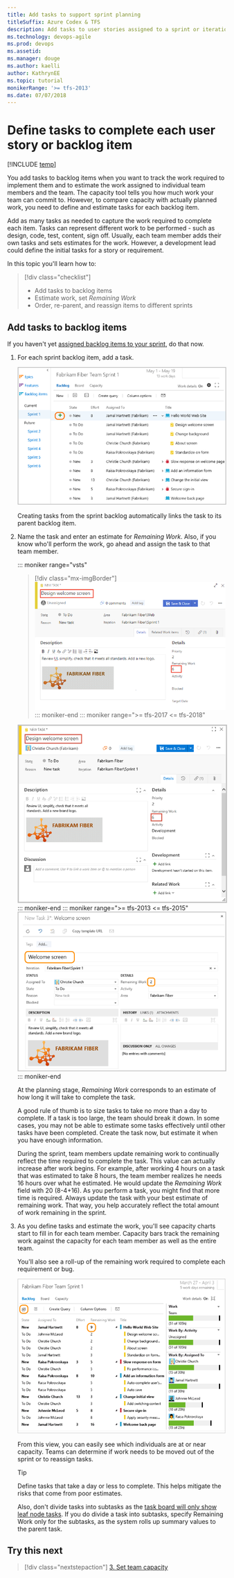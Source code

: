 ```yaml
---
title: Add tasks to support sprint planning
titleSuffix: Azure Codex & TFS
description: Add tasks to user stories assigned to a sprint or iteration working with Scrum methods 
ms.technology: devops-agile
ms.prod: devops
ms.assetid: 
ms.manager: douge
ms.author: kaelli
author: KathrynEE
ms.topic: tutorial
monikerRange: '>= tfs-2013'
ms.date: 07/07/2018
---
```


<a id="define-tasks">  </a>
# Define tasks to complete each user story or backlog item 

[!INCLUDE [temp](../../_shared/version-vsts-tfs-all-versions.md)] 

You add tasks to backlog items when you want to track the work required to implement them and to estimate the work assigned to individual team members and the team. The capacity tool tells you how much work your team can commit to. However, to compare capacity with actually planned work, you need to define and estimate tasks for each backlog item.

Add as many tasks as needed to capture the work required to complete each item. Tasks can represent different work to be performed - such as design, code, test, content, sign off. Usually, each team member adds their own tasks and sets estimates for the work. However, a development lead could define the initial tasks for a story or requirement.


In this topic you'll learn how to:  

> [!div class="checklist"]   
> * Add tasks to backlog items 
> * Estimate work, set *Remaining Work*  
> * Order, re-parent, and reassign items to different sprints
   
## Add tasks to backlog items

If you haven't yet [assigned backlog items to your sprint](assign-work-sprint.md), do that now. 

1. For each sprint backlog item, add a task.  

	<img src="_img/sp-add-tasks.png" alt="Sprint backlog page, add task" style="border: 1px solid #C3C3C3;" />     

	Creating tasks from the sprint backlog automatically links the task to its parent backlog item.  

2. Name the task and enter an estimate for *Remaining Work*. Also, if you know who'll perform the work, go ahead and assign the task to that team member.  

	::: moniker range="vsts"
	> [!div class="mx-imgBorder"]  
	> ![Add task](_img/add-tasks/add-task-form.png)
	::: moniker-end	
	::: moniker range=">= tfs-2017 <= tfs-2018"
    <a id="task-form-team-services" /> 
	<!--- Task form, new form -->
	<img src="_img/sp-scrum-task-form.png" alt="New task form" style="border: 2px solid #C3C3C3;" />	
	::: moniker-end
    ::: moniker range=">= tfs-2013 <= tfs-2015"
	<a id="task-form-tfs-2015-13" /> 
	<!--- Task form, old form -->

	<img src="_img/IC797606.png" alt="Web portal, Task form, oldform"  style="border: 1px solid #C3C3C3;" />  	
	::: moniker-end

	At the planning stage, *Remaining Work* corresponds to an estimate of how long it will take to complete the task.  
	
	A good rule of thumb is to size tasks to take no more than a day to complete. If a task is too large, the team should break it down. In some cases, you may not be able to estimate some tasks effectively until other tasks have been completed. Create the task now, but estimate it when you have enough information.  
	
	During the sprint, team members update remaining work to continually reflect the time required to complete the task. This value can actually increase after work begins. For example, after working 4 hours on a task that was estimated to take 8 hours, the team member realizes he needs 16 hours over what he estimated. He would update the *Remaining Work* field with 20 (8-4+16).  As you perform a task, you might find that more time is required. Always update the task with your best estimate of remaining work. That way, you help accurately reflect the total amount of work remaining in the sprint.  

3. As you define tasks and estimate the work, you'll see capacity charts start to fill in for each team member. Capacity bars track the remaining work against the capacity for each team member as well as the entire team.  

	You'll also see a roll-up of the remaining work required to complete each requirement or bug.  

	![Capacity charts](_img/IC797744.png)  

	From this view, you can easily see which individuals are at or near capacity. Teams can determine if work needs to be moved out of the sprint or to reassign tasks.  

	> [!TIP]  
	>Define tasks that take a day or less to complete. This helps mitigate the risks that come from poor estimates.
	>
	>Also, don't divide tasks into subtasks as the [task board will only show leaf node tasks](../backlogs/resolve-backlog-reorder-issues.md?toc=/vsts/work/scrum/toc.json&bc=/vsts/work/scrum/breadcrumb/toc.json#bugs-as-tasks). If you do divide a task into subtasks, specify Remaining Work only for the subtasks, as the system rolls up summary values to the parent task. 


## Try this next
> [!div class="nextstepaction"]
> [3. Set team capacity](set-capacity.md) 

